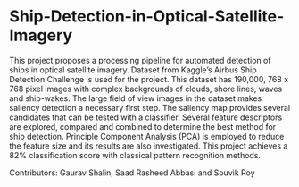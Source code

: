 # Ship-Detection-in-Optical-Satellite-Imagery

This project proposes a processing pipeline for
automated detection of ships in optical satellite imagery. Dataset
from Kaggle’s Airbus Ship Detection Challenge is used for
the project. This dataset has 190,000, 768 x 768 pixel images
with complex backgrounds of clouds, shore lines, waves and
ship-wakes. The large field of view images in the dataset
makes saliency detection a necessary first step. The saliency
map provides several candidates that can be tested with a
classifier. Several feature descriptors are explored, compared
and combined to determine the best method for ship detection.
Principle Component Analysis (PCA) is employed to reduce
the feature size and its results are also investigated. This
project achieves a 82% classification score with classical pattern
recognition methods.

Contributors: Gaurav Shalin, Saad Rasheed Abbasi and Souvik Roy
